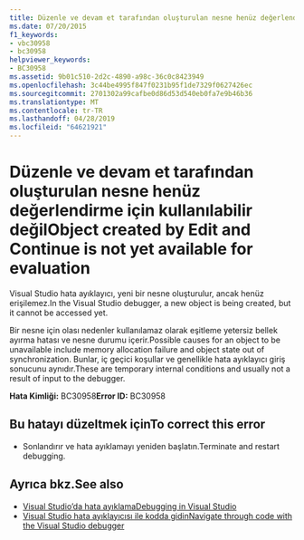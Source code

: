 ```yaml
---
title: Düzenle ve devam et tarafından oluşturulan nesne henüz değerlendirme için kullanılabilir değil
ms.date: 07/20/2015
f1_keywords:
- vbc30958
- bc30958
helpviewer_keywords:
- BC30958
ms.assetid: 9b01c510-2d2c-4890-a98c-36c0c8423949
ms.openlocfilehash: 3c44be4995f847f0231b95f1de7329f0627426ec
ms.sourcegitcommit: 2701302a99cafbe0d86d53d540eb0fa7e9b46b36
ms.translationtype: MT
ms.contentlocale: tr-TR
ms.lasthandoff: 04/28/2019
ms.locfileid: "64621921"
---
```

# <a name="object-created-by-edit-and-continue-is-not-yet-available-for-evaluation"></a><span data-ttu-id="56a38-102">Düzenle ve devam et tarafından oluşturulan nesne henüz değerlendirme için kullanılabilir değil</span><span class="sxs-lookup"><span data-stu-id="56a38-102">Object created by Edit and Continue is not yet available for evaluation</span></span>
<span data-ttu-id="56a38-103">Visual Studio hata ayıklayıcı, yeni bir nesne oluşturulur, ancak henüz erişilemez.</span><span class="sxs-lookup"><span data-stu-id="56a38-103">In the Visual Studio debugger, a new object is being created, but it cannot be accessed yet.</span></span>  
  
 <span data-ttu-id="56a38-104">Bir nesne için olası nedenler kullanılamaz olarak eşitleme yetersiz bellek ayırma hatası ve nesne durumu içerir.</span><span class="sxs-lookup"><span data-stu-id="56a38-104">Possible causes for an object to be unavailable include memory allocation failure and object state out of synchronization.</span></span> <span data-ttu-id="56a38-105">Bunlar, iç geçici koşullar ve genellikle hata ayıklayıcı giriş sonucunu aynıdır.</span><span class="sxs-lookup"><span data-stu-id="56a38-105">These are temporary internal conditions and usually not a result of input to the debugger.</span></span>  
  
 <span data-ttu-id="56a38-106">**Hata Kimliği:** BC30958</span><span class="sxs-lookup"><span data-stu-id="56a38-106">**Error ID:** BC30958</span></span>  
  
## <a name="to-correct-this-error"></a><span data-ttu-id="56a38-107">Bu hatayı düzeltmek için</span><span class="sxs-lookup"><span data-stu-id="56a38-107">To correct this error</span></span>  
  
- <span data-ttu-id="56a38-108">Sonlandırır ve hata ayıklamayı yeniden başlatın.</span><span class="sxs-lookup"><span data-stu-id="56a38-108">Terminate and restart debugging.</span></span>  
  
## <a name="see-also"></a><span data-ttu-id="56a38-109">Ayrıca bkz.</span><span class="sxs-lookup"><span data-stu-id="56a38-109">See also</span></span>

- [<span data-ttu-id="56a38-110">Visual Studio’da hata ayıklama</span><span class="sxs-lookup"><span data-stu-id="56a38-110">Debugging in Visual Studio</span></span>](/visualstudio/debugger/debugging-in-visual-studio)
- [<span data-ttu-id="56a38-111">Visual Studio hata ayıklayıcısı ile kodda gidin</span><span class="sxs-lookup"><span data-stu-id="56a38-111">Navigate through code with the Visual Studio debugger</span></span>](/visualstudio/debugger/navigating-through-code-with-the-debugger)
